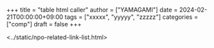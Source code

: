 +++
title = "table html caller"
author = ["YAMAGAMI"]
date = 2024-02-21T00:00:00+09:00
tags = ["xxxxx", "yyyyy", "zzzzz"]
categories = ["comp"]
draft = false
+++

<../static/npo-related-link-list.html>

